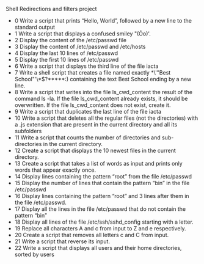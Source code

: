 Shell Redirections and filters project
* 0 Write a script that prints “Hello, World”, followed by a new line to the standard output
* 1 Write a script that displays a confused smiley "(Ôo)'.
* 2 Display the content of the /etc/passwd file
* 3 Display the content of /etc/passwd and /etc/hosts
* 4 Display the last 10 lines of /etc/passwd
* 5 Display the first 10 lines of /etc/passwd
* 6 Write a script that displays the third line of the file iacta
* 7 Write a shell script that creates a file named exactly \*\\'"Best School"\'\\*$\?\*\*\*\*\*:) containing the text Best School ending by a new line.
* 8 Write a script that writes into the file ls_cwd_content the result of the command ls -la. If the file ls_cwd_content already exists, it should be overwritten. If the file ls_cwd_content does not exist, create it.
* 9 Write a script that duplicates the last line of the file iacta
* 10 Write a script that deletes all the regular files (not the directories) with a .js extension that are present in the current directory and all its subfolders
* 11 Write a script that counts the number of directories and sub-directories in the current directory.
* 12 Create a script that displays the 10 newest files in the current directory.
* 13 Create a script that takes a list of words as input and prints only words that appear exactly once.
* 14 Display lines containing the pattern “root” from the file /etc/passwd
* 15 Display the number of lines that contain the pattern “bin” in the file /etc/passwd
* 16 Display lines containing the pattern “root” and 3 lines after them in the file /etc/passwd.
* 17 Display all the lines in the file /etc/passwd that do not contain the pattern “bin”
* 18 Display all lines of the file /etc/ssh/sshd_config starting with a letter.
* 19 Replace all characters A and c from input to Z and e respectively.
* 20 Create a script that removes all letters c and C from input.
* 21 Write a script that reverse its input.
* 22 Write a script that displays all users and their home directories, sorted by users
